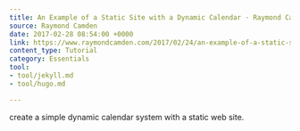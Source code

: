 ```yaml
---
title: An Example of a Static Site with a Dynamic Calendar · Raymond Camden
source: Raymond Camden
date: 2017-02-28 08:54:00 +0000
link: https://www.raymondcamden.com/2017/02/24/an-example-of-a-static-site-with-a-dynamic-calendar
content_type: Tutorial
category: Essentials
tool:
- tool/jekyll.md
- tool/hugo.md

---
```

create a simple dynamic calendar system with a static web site. 





